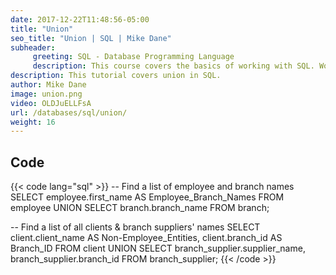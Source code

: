 ```yaml
---
date: 2017-12-22T11:48:56-05:00
title: "Union"
seo_title: "Union | SQL | Mike Dane"
subheader:
     greeting: SQL - Database Programming Language
     description: This course covers the basics of working with SQL. Work your way through the videos and we'll teach you everything you need to know to interact with database management systems and create powerful relational databases!
description: This tutorial covers union in SQL.
author: Mike Dane
image: union.png
video: OLDJuELLFsA
url: /databases/sql/union/
weight: 16
---
```


## Code

{{< code lang="sql" >}}
-- Find a list of employee and branch names
SELECT employee.first_name AS Employee_Branch_Names
FROM employee
UNION
SELECT branch.branch_name
FROM branch;

-- Find a list of all clients & branch suppliers' names
SELECT client.client_name AS Non-Employee_Entities, client.branch_id AS Branch_ID
FROM client
UNION
SELECT branch_supplier.supplier_name, branch_supplier.branch_id
FROM branch_supplier;
{{< /code >}}

